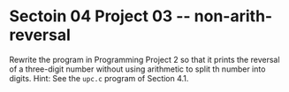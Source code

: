 # Sectoin 04 Project 03 -- non-arith-reversal

Rewrite the program in Programming Project 2 so that it prints the reversal of a three-digit number without using arithmetic to split th number into digits. Hint: See the `upc.c` program of Section 4.1.
